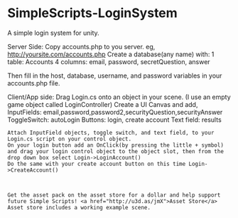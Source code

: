 # SimpleScripts-LoginSystem
A simple login system for unity.

Server Side:
Copy accounts.php to you server.
	eg, http://yoursite.com/accounts.php
Create a database(any name) with:
1 table:	Accounts
4 columns:	email, password, secretQuestion, answer

Then fill in the host, database, username, and password variables in your accounts.php file.


Client/App side:
	Drag Login.cs onto an object in your scene. (I use an empty game object called LoginController)
	Create a UI Canvas and add,
		InputFields: email,password,password2,securityQuestion,securityAnswer
		ToggleSwitch: autoLogin
		Buttons: login, create account
		Text field: results

	Attach InputField objects, toggle switch, and text field, to your Login.cs script on your control object.
	On your login button add an OnClick(by pressing the little + symbol) and drag your login control object to the object slot, then from the drop down box select Login->LoginAccount()
	Do the same with your create account button on this time Login->CreateAccount()



	Get the asset pack on the asset store for a dollar and help support future Simple Scripts! <a href="http://u3d.as/jmX">Asset Store</a>
	Asset store includes a working example scene.

